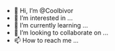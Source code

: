 - 👋 Hi, I’m @Coolbivor
- 👀 I’m interested in ...
- 🌱 I’m currently learning ...
- 💞️ I’m looking to collaborate on ...
- 📫 How to reach me ...

<!---
Coolbivor/Coolbivor is a ✨ special ✨ repository because its `README.md` (this file) appears on your GitHub profile.
You can click the Preview link to take a look at your changes.
--->
